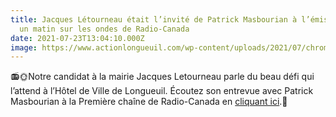 ```yaml
---
title: Jacques Létourneau était l’invité de Patrick Masbourian à l’émission Tout
  un matin sur les ondes de Radio-Canada
date: 2021-07-23T13:04:10.000Z
image: https://www.actionlongueuil.com/wp-content/uploads/2021/07/chrome_enmMh0SMEd-300x300.png
---
```


📻🌞Notre candidat à la mairie Jacques Letourneau parle du beau défi qui l’attend à l’Hôtel de Ville de Longueuil. Écoutez son entrevue avec Patrick Masbourian à la Première chaîne de Radio-Canada en [cliquant ici](https://ici.radio-canada.ca/ohdio/premiere/emissions/tout-un-matin/segments/entrevue/353150/syndicat-csn-elections-municipales-maire?fbclid=IwAR0T9OWJHZwik96giB8BPp9IvR_bCLrpd8_fMyxosNG0KJsxqp8tXkDo0Is).🎤